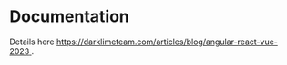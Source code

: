 # Documentation

Details here [https://darklimeteam.com/articles/blog/angular-react-vue-2023
](https://darklimeteam.com/articles/blog/angular-react-vue-2023).

